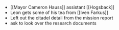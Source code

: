 - [[Mayor Cameron Hauss]] assistant [[Hogsback]]
- Leon gets some of his tea from [[Iven Farkus]]
- Left out the citadel detail from the mission report
- ask to look over the research documents